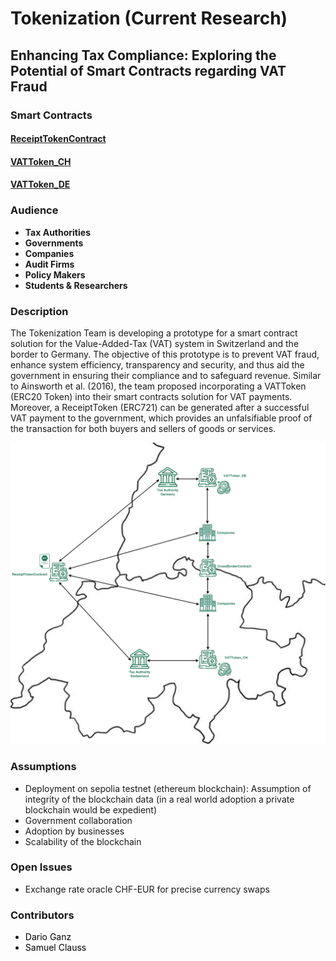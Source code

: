 # Tokenization (Current Research)

## Enhancing Tax Compliance: Exploring the Potential of Smart Contracts regarding VAT Fraud

### Smart Contracts
#### [ReceiptTokenContract](VAT%20fraud/ReceiptTokenContract.sol)
#### [VATToken_CH](VAT%20fraud/VATToken_CH.sol)
#### [VATToken_DE](VAT%20fraud/VATToken_DE.sol)

### Audience
- **Tax Authorities**
- **Governments**
- **Companies**
- **Audit Firms**
- **Policy Makers**
- **Students & Researchers**

### Description
The Tokenization Team is developing a prototype for a smart contract solution for the Value-Added-Tax (VAT) system in Switzerland and the border to Germany. The objective of this prototype is to prevent VAT fraud, enhance system efficiency, transparency and security, and thus aid the government in ensuring their compliance and to safeguard revenue.
Similar to Ainsworth et al. (2016), the team proposed incorporating a VATToken (ERC20 Token) into their smart contracts solution for VAT payments. Moreover, a ReceiptToken (ERC721) can be generated after a successful VAT payment to the government, which provides an unfalsifiable proof of the transaction for both buyers and sellers of goods or services.

<img src="VAT Fraud/Graphics/Prototype.png" width="650"/>

### Assumptions
- Deployment on sepolia testnet (ethereum blockchain): Assumption of integrity of the blockchain data (in a real world adoption a private blockchain would be expedient)
- Government collaboration
- Adoption by businesses
- Scalability of the blockchain

### Open Issues
- Exchange rate oracle CHF-EUR for precise currency swaps

### Contributors
- <a href="https://github.com/darioganz" style="text-decoration: none; color: black;">Dario Ganz</a>
- <a href="https://github.com/SamuelClauss" style="text-decoration: none; color: black;">Samuel Clauss</a>
